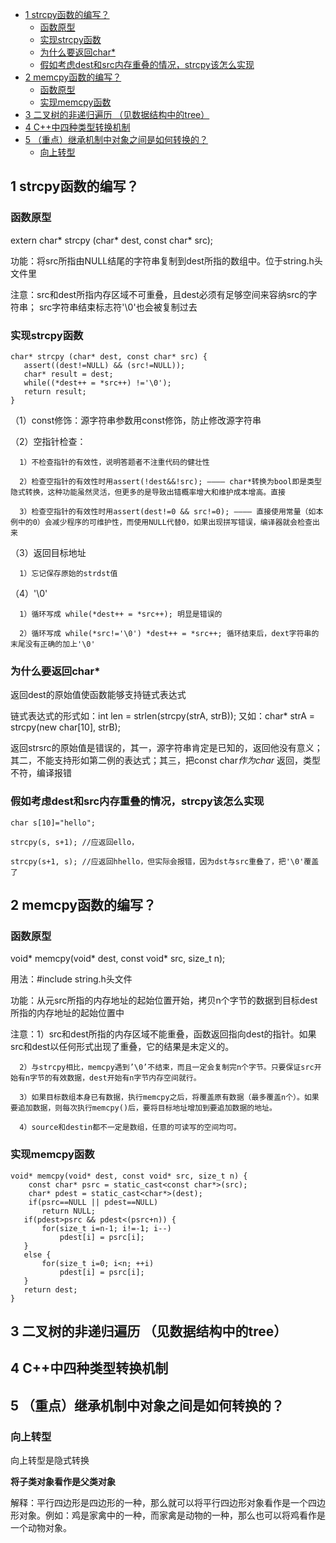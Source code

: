 <!-- TOC -->

- [1 strcpy函数的编写？](#1-strcpy函数的编写)
    - [函数原型](#函数原型)
    - [实现strcpy函数](#实现strcpy函数)
    - [为什么要返回char*](#为什么要返回char)
    - [假如考虑dest和src内存重叠的情况，strcpy该怎么实现](#假如考虑dest和src内存重叠的情况strcpy该怎么实现)
- [2 memcpy函数的编写？](#2-memcpy函数的编写)
    - [函数原型](#函数原型-1)
    - [实现memcpy函数](#实现memcpy函数)
- [3 二叉树的非递归遍历 （见数据结构中的tree）](#3-二叉树的非递归遍历-见数据结构中的tree)
- [4 C++中四种类型转换机制](#4-c中四种类型转换机制)
- [5 （重点）继承机制中对象之间是如何转换的？](#5-重点继承机制中对象之间是如何转换的)
    - [向上转型](#向上转型)

<!-- /TOC -->
## 1 strcpy函数的编写？

### 函数原型

 extern char* strcpy (char* dest, const char* src);

 功能：将src所指由NULL结尾的字符串复制到dest所指的数组中。位于string.h头文件里

 注意：src和dest所指内存区域不可重叠，且dest必须有足够空间来容纳src的字符串；
      src字符串结束标志符'\0'也会被复制过去


### 实现strcpy函数

 ```
 char* strcpy (char* dest, const char* src) {
    assert((dest!=NULL) && (src!=NULL));
    char* result = dest;
    while((*dest++ = *src++) !='\0');
    return result;
 }
 ```

 （1）const修饰：源字符串参数用const修饰，防止修改源字符串

 （2）空指针检查：

      1）不检查指针的有效性，说明答题者不注重代码的健壮性

      2）检查空指针的有效性时用assert(!dest&&!src); ———— char*转换为bool即是类型隐式转换，这种功能虽然灵活，但更多的是导致出错概率增大和维护成本增高。直接 

      3）检查空指针的有效性时用assert(dest!=0 && src!=0); ———— 直接使用常量（如本例中的0）会减少程序的可维护性，而使用NULL代替0，如果出现拼写错误，编译器就会检查出来

 （3）返回目标地址
      
      1）忘记保存原始的strdst值
 （4）'\0'
      
      1）循环写成 while(*dest++ = *src++); 明显是错误的

      2）循环写成 while(*src!='\0') *dest++ = *src++; 循环结束后，dext字符串的末尾没有正确的加上'\0'

### 为什么要返回char*
 
 返回dest的原始值使函数能够支持链式表达式

 链式表达式的形式如：int len = strlen(strcpy(strA, strB));  又如：char* strA = strcpy(new char[10], strB);

 返回strsrc的原始值是错误的，其一，源字符串肯定是已知的，返回他没有意义；其二，不能支持形如第二例的表达式；其三，把const char*作为char* 返回，类型不符，编译报错


### 假如考虑dest和src内存重叠的情况，strcpy该怎么实现

 ```
 char s[10]="hello";

 strcpy(s, s+1); //应返回ello，

 strcpy(s+1, s); //应返回hhello，但实际会报错，因为dst与src重叠了，把'\0'覆盖了
 ```


## 2 memcpy函数的编写？

### 函数原型

 void* memcpy(void* dest, const void* src, size_t n);

 用法：#include string.h头文件

 功能：从元src所指的内存地址的起始位置开始，拷贝n个字节的数据到目标dest所指的内存地址的起始位置中

 注意：1）src和dest所指的内存区域不能重叠，函数返回指向dest的指针。如果src和dest以任何形式出现了重叠，它的结果是未定义的。
  
      2）与strcpy相比，memcpy遇到’\0’不结束，而且一定会复制完n个字节。只要保证src开始有n字节的有效数据，dest开始有n字节内存空间就行。

      3）如果目标数组本身已有数据，执行memcpy之后，将覆盖原有数据（最多覆盖n个）。如果要追加数据，则每次执行memcpy()后，要将目标地址增加到要追加数据的地址。

      4）source和destin都不一定是数组，任意的可读写的空间均可。

### 实现memcpy函数

 ```
 void* memcpy(void* dest, const void* src, size_t n) {
     const char* psrc = static_cast<const char*>(src);
     char* pdest = static_cast<char*>(dest);
     if(psrc==NULL || pdest==NULL)
        return NULL;
    if(pdest>psrc && pdest<(psrc+n)) {
        for(size_t i=n-1; i!=-1; i--)
            pdest[i] = psrc[i];
    }
    else {
        for(size_t i=0; i<n; ++i)
            pdest[i] = psrc[i];
    }
    return dest;
 }
 
 ```

## 3 二叉树的非递归遍历 （见数据结构中的tree）

## 4 C++中四种类型转换机制

## 5 （重点）继承机制中对象之间是如何转换的？

### 向上转型

  向上转型是隐式转换

  **将子类对象看作是父类对象**

  解释：平行四边形是四边形的一种，那么就可以将平行四边形对象看作是一个四边形对象。例如：鸡是家禽中的一种，而家禽是动物的一种，那么也可以将鸡看作是一个动物对象。

  ```
  
  ```